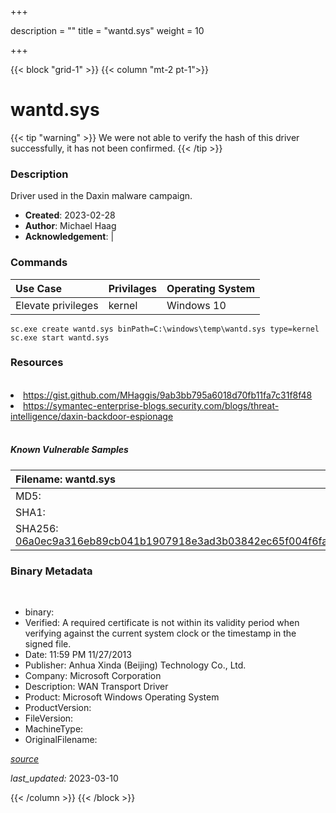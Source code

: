 +++

description = ""
title = "wantd.sys"
weight = 10

+++


{{< block "grid-1" >}}
{{< column "mt-2 pt-1">}}




# wantd.sys 


{{< tip "warning" >}}
We were not able to verify the hash of this driver successfully, it has not been confirmed.
{{< /tip >}}




### Description


Driver used in the Daxin malware campaign.


- **Created**: 2023-02-28
- **Author**: Michael Haag
- **Acknowledgement**:  | [](https://twitter.com/)

### Commands

| Use Case | Privilages | Operating System | 
|:---- | ---- | ---- |
| Elevate privileges | kernel | Windows 10 |

```
sc.exe create wantd.sys binPath=C:\windows\temp\wantd.sys type=kernel
sc.exe start wantd.sys
```

### Resources
<br>


<li><a href="https://gist.github.com/MHaggis/9ab3bb795a6018d70fb11fa7c31f8f48">https://gist.github.com/MHaggis/9ab3bb795a6018d70fb11fa7c31f8f48</a></li>

<li><a href="https://symantec-enterprise-blogs.security.com/blogs/threat-intelligence/daxin-backdoor-espionage">https://symantec-enterprise-blogs.security.com/blogs/threat-intelligence/daxin-backdoor-espionage</a></li>


<br>


##### Known Vulnerable Samples

| Filename: wantd.sys |
|:---- |
|MD5: <a href="https://www.virustotal.com/gui/file/{&#39;Filename&#39;: &#39;wantd.sys&#39;, &#39;MD5&#39;: &#39;&#39;, &#39;SHA1&#39;: &#39;&#39;, &#39;SHA256&#39;: &#39;06a0ec9a316eb89cb041b1907918e3ad3b03842ec65f004f6fa74d57955573a4&#39;}"></a>|
|SHA1: <a href="https://www.virustotal.com/gui/file/{&#39;Filename&#39;: &#39;wantd.sys&#39;, &#39;MD5&#39;: &#39;&#39;, &#39;SHA1&#39;: &#39;&#39;, &#39;SHA256&#39;: &#39;06a0ec9a316eb89cb041b1907918e3ad3b03842ec65f004f6fa74d57955573a4&#39;}"></a>|
|SHA256: <a href="https://www.virustotal.com/gui/file/{&#39;Filename&#39;: &#39;wantd.sys&#39;, &#39;MD5&#39;: &#39;&#39;, &#39;SHA1&#39;: &#39;&#39;, &#39;SHA256&#39;: &#39;06a0ec9a316eb89cb041b1907918e3ad3b03842ec65f004f6fa74d57955573a4&#39;}">06a0ec9a316eb89cb041b1907918e3ad3b03842ec65f004f6fa74d57955573a4</a>|




### Binary Metadata
<br>

- binary: 
- Verified: A required certificate is not within its validity period when verifying against the current system clock or the timestamp in the signed file.
- Date: 11:59 PM 11/27/2013
- Publisher: Anhua Xinda (Beijing) Technology Co., Ltd.
- Company: Microsoft Corporation
- Description: WAN Transport Driver
- Product: Microsoft Windows Operating System
- ProductVersion: 
- FileVersion: 
- MachineType: 
- OriginalFilename: 

[*source*](https://github.com/magicsword-io/LOLDrivers/tree/main/yaml/wantd.sys.yml)

*last_updated:* 2023-03-10


{{< /column >}}
{{< /block >}}
